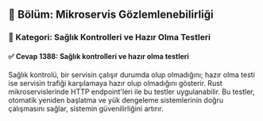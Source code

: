 ## 📘 Bölüm: Mikroservis Gözlemlenebilirliği
### 🔹 Kategori: Sağlık Kontrolleri ve Hazır Olma Testleri
#### ✅ Cevap 1388: Sağlık kontrolleri ve hazır olma testleri

Sağlık kontrolü, bir servisin çalışır durumda olup olmadığını; hazır olma testi ise servisin trafiği karşılamaya hazır olup olmadığını gösterir. Rust mikroservislerinde HTTP endpoint'leri ile bu testler uygulanabilir. Bu testler, otomatik yeniden başlatma ve yük dengeleme sistemlerinin doğru çalışmasını sağlar, sistemin güvenilirliğini artırır.
